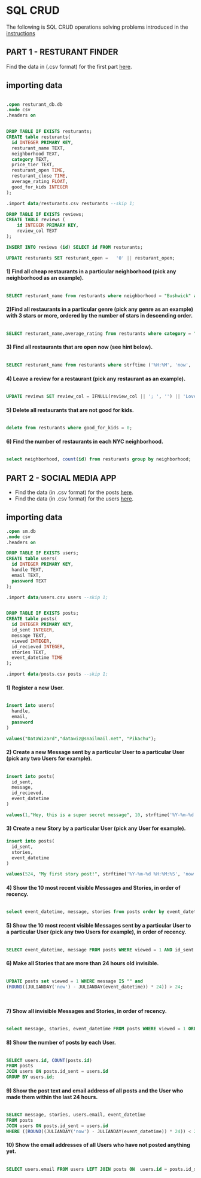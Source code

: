 # SQL CRUD

The following is SQL CRUD operations solving problems introduced in the [instructions](/instructions.md)

## PART 1 - RESTURANT FINDER

Find the data in (.csv format) for the first part [here](data/resturants.csv).

## importing data

```SQL

.open resturant_db.db
.mode csv
.headers on


DROP TABLE IF EXISTS resturants;
CREATE table resturants(
  id INTEGER PRIMARY KEY,
  resturant_name TEXT,
  neighborhood TEXT,
  category TEXT,
  price_tier TEXT,
  resturant_open TIME,
  resturant_close TIME,
  average_rating FLOAT,
  good_for_kids INTEGER
);

.import data/resturants.csv resturants --skip 1;

DROP TABLE IF EXISTS reviews;
CREATE TABLE reviews (
    id INTEGER PRIMARY KEY,
    review_col TEXT
);

INSERT INTO reviews (id) SELECT id FROM resturants;

UPDATE resturants SET resturant_open =   '0' || resturant_open;


```

#### 1) Find all cheap restaurants in a particular neighborhood (pick any neighborhood as an example).

```SQL

SELECT resturant_name from resturants where neighborhood = "Bushwick" and price_tier = "Cheap";


```

#### 2)Find all restaurants in a particular genre (pick any genre as an example) with 3 stars or more, ordered by the number of stars in descending order.


```SQL

SELECT resturant_name,average_rating from resturants where category = "Mexican" and average_rating >= 3 order by average_rating DESC;

```

#### 3) Find all restaurants that are open now (see hint below).

```SQL

SELECT resturant_name from resturants where strftime ('%H:%M', 'now', 'localtime') BETWEEN strftime('%H:%M', resturant_open) AND strftime('%H:%M', resturant_close);

```

#### 4) Leave a review for a restaurant (pick any restaurant as an example).

```SQL

UPDATE reviews SET review_col = IFNULL(review_col || '; ', '') || 'Loved the food!' || '; ' WHERE id = 10;


```

#### 5) Delete all restaurants that are not good for kids.

```SQL

delete from resturants where good_for_kids = 0;


```

#### 6) Find the number of restaurants in each NYC neighborhood.


```SQL

select neighborhood, count(id) from resturants group by neighborhood;


```

## PART 2 - SOCIAL MEDIA APP

 - Find the data (in .csv format) for the posts [here](data/posts.csv).
 - Find the data (in .csv format) for the users [here](data/users.csv).



## importing data

```SQL
.open sm.db
.mode csv
.headers on

DROP TABLE IF EXISTS users;
CREATE table users(
  id INTEGER PRIMARY KEY,
  handle TEXT,
  email TEXT,
  password TEXT
);

.import data/users.csv users --skip 1;


DROP TABLE IF EXISTS posts;
CREATE table posts(
  id INTEGER PRIMARY KEY,
  id_sent INTEGER,
  message TEXT,
  viewed INTEGER,
  id_recieved INTEGER,
  stories TEXT,
  event_datetime TIME
);

.import data/posts.csv posts --skip 1;


```

#### 1) Register a new User.

```SQL

insert into users(
  handle,
  email,
  password
)

values("DataWizard","datawiz@snailmail.net", "Pikachu");


```

#### 2) Create a new Message sent by a particular User to a particular User (pick any two Users for example).

```SQL

insert into posts(
  id_sent,
  message,
  id_recieved,
  event_datetime
)

values(1,"Hey, this is a super secret message", 10, strftime('%Y-%m-%d %H:%M:%S', 'now'));


```

#### 3) Create a new Story by a particular User (pick any User for example).

```SQL
insert into posts(
  id_sent,
  stories,
  event_datetime
)

values(524, "My first story post!", strftime('%Y-%m-%d %H:%M:%S', 'now'));

```

#### 4) Show the 10 most recent visible Messages and Stories, in order of recency.

```SQL

select event_datetime, message, stories from posts order by event_datetime desc limit 10;

```

#### 5) Show the 10 most recent visible Messages sent by a particular User to a particular User (pick any two Users for example), in order of recency.

```SQL

SELECT event_datetime, message FROM posts WHERE viewed = 1 AND id_sent = 865 AND id_recieved = 627 ORDER BY event_datetime DESC LIMIT 10;

```

#### 6) Make all Stories that are more than 24 hours old invisible.


```SQL

UPDATE posts set viewed = 1 WHERE message IS "" and
(ROUND((JULIANDAY('now') - JULIANDAY(event_datetime)) * 24)) > 24;

 

```

#### 7) Show all invisible Messages and Stories, in order of recency.

```SQL

select message, stories, event_datetime FROM posts WHERE viewed = 1 ORDER BY JULIANDAY(event_datetime) DESC;

```

#### 8) Show the number of posts by each User.

```SQL

SELECT users.id, COUNT(posts.id)
FROM posts
JOIN users ON posts.id_sent = users.id
GROUP BY users.id;


```


#### 9) Show the post text and email address of all posts and the User who made them within the last 24 hours.

```SQL

SELECT message, stories, users.email, event_datetime
FROM posts 
JOIN users ON posts.id_sent = users.id 
WHERE ((ROUND((JULIANDAY('now') - JULIANDAY(event_datetime)) * 24)) < 24) LIMIT 15;

```

#### 10) Show the email addresses of all Users who have not posted anything yet.
```SQL

SELECT users.email FROM users LEFT JOIN posts ON  users.id = posts.id_sent WHERE posts.id_sent IS NULL;

```

